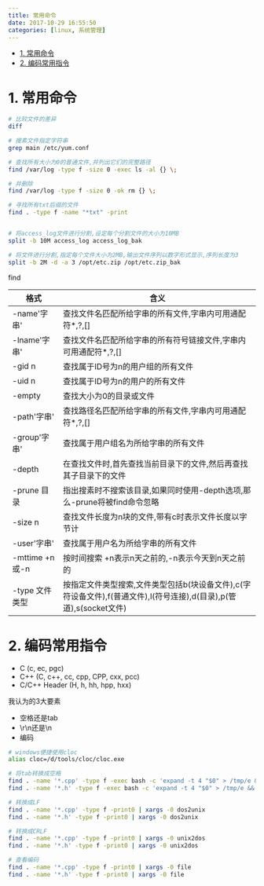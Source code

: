 ```yaml
---
title: 常用命令
date: 2017-10-29 16:55:50
categories: [linux, 系统管理]
---
```


<!-- TOC -->

- [1. 常用命令](#1-常用命令)
- [2. 编码常用指令](#2-编码常用指令)

<!-- /TOC -->



<a id="markdown-1-常用命令" name="1-常用命令"></a>
# 1. 常用命令

```bash
# 比较文件的差异
diff

# 搜素文件指定字符串
grep main /etc/yum.conf

# 查找所有大小为0的普通文件,并列出它们的完整路径
find /var/log -type f -size 0 -exec ls -al {} \;

# 并删除
find /var/log -type f -size 0 -ok rm {} \;

# 寻找所有txt后缀的文件
find . -type f -name "*txt" -print


# 将access_log文件进行分割,设定每个分割文件的大小为10MB
split -b 10M access_log access_log_bak

# 将文件进行分割,指定每个文件大小为2MB,输出文件序列以数字形式显示,序列长度为3
split -b 2M -d -a 3 /opt/etc.zip /opt/etc.zip_bak
```


find

格式|含义
-|-
-name'字串' | 查找文件名匹配所给字串的所有文件,字串内可用通配符*,?,[]
-lname'字串' | 查找文件名匹配所给字串的所有符号链接文件,字串内可用通配符*,?,[]
-gid n | 查找属于ID号为n的用户组的所有文件
-uid n | 查找属于ID号为n的用户的所有文件
-empty | 查找大小为0的目录或文件
-path'字串' | 查找路径名匹配所给字串的所有文件,字串内可用通配符*,?,[]
-group'字串' | 查找属于用户组名为所给字串的所有文件
-depth | 在查找文件时,首先查找当前目录下的文件,然后再查找其子目录下的文件
-prune 目录 | 指出搜素时不搜索该目录,如果同时使用-depth选项,那么-prune将被find命令忽略
-size n | 查找文件长度为n块的文件,带有c时表示文件长度以字节计
-user'字串'|查找属于用户名为所给字串的所有文件
-mttime +n或-n|按时间搜索 +n表示n天之前的,-n表示今天到n天之前的
-type 文件类型|按指定文件类型搜索,文件类型包括b(块设备文件),c(字符设备文件),f(普通文件),l(符号连接),d(目录),p(管道),s(socket文件)

<a id="markdown-2-编码常用指令" name="2-编码常用指令"></a>
# 2. 编码常用指令

* C                          (c, ec, pgc)
* C++                        (C, c++, cc, cpp, CPP, cxx, pcc)
* C/C++ Header               (H, h, hh, hpp, hxx)

我认为的3大要素
* 空格还是tab
* \r\n还是\n 
* 编码

```bash
# windows便捷使用cloc
alias cloc=/d/tools/cloc/cloc.exe

# 将tab转换成空格
find . -name '*.cpp' -type f -exec bash -c 'expand -t 4 "$0" > /tmp/e && mv /tmp/e "$0"' {} \;
find . -name '*.h' -type f -exec bash -c 'expand -t 4 "$0" > /tmp/e && mv /tmp/e "$0"' {} \;

# 转换成LF
find . -name '*.cpp' -type f -print0 | xargs -0 dos2unix
find . -name '*.h' -type f -print0 | xargs -0 dos2unix

# 转换成CRLF
find . -name '*.cpp' -type f -print0 | xargs -0 unix2dos
find . -name '*.h' -type f -print0 | xargs -0 unix2dos

# 查看编码
find . -name '*.cpp' -type f -print0 | xargs -0 file
find . -name '*.h' -type f -print0 | xargs -0 file
```